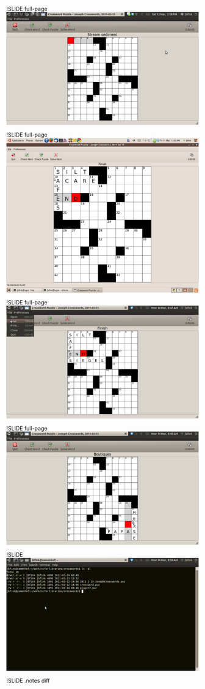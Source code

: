 !SLIDE full-page
![](img/crossword0.png)

!SLIDE full-page
![](img/crossword1.png)

!SLIDE full-page
![](img/crossword-save.png)

!SLIDE full-page
![](img/crossword-player2.png)

!SLIDE
![](img/crosswords-directory.png)

!SLIDE
.notes diff

